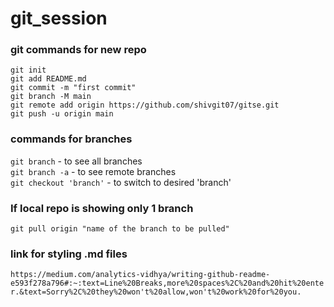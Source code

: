 ﻿# git_session
### git commands for new repo
  `git init`                                 <br/>
  `git add README.md`<br/>
  `git commit -m "first commit"`<br/>
  `git branch -M main`<br/>
  `git remote add origin https://github.com/shivgit07/gitse.git`<br/>
  `git push -u origin main`<br/>

### commands for branches
  `git branch`     - to see all branches<br/>
  `git branch -a`  - to see remote branches<br/>
  `git checkout 'branch'`  - to switch to desired 'branch'<br/>

### If local repo is showing only 1 branch 
  `git pull origin "name of the branch to be pulled"`<br/>

### link for styling .md files 
`https://medium.com/analytics-vidhya/writing-github-readme-e593f278a796#:~:text=Line%20Breaks,more%20spaces%2C%20and%20hit%20enter.&text=Sorry%2C%20they%20won't%20allow,won't%20work%20for%20you.`
